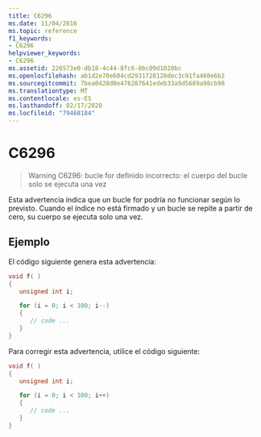 ```yaml
---
title: C6296
ms.date: 11/04/2016
ms.topic: reference
f1_keywords:
- C6296
helpviewer_keywords:
- C6296
ms.assetid: 226573e0-db18-4c44-8fc6-0bc09d1028bc
ms.openlocfilehash: ab1d2e70e604cd2931728128dec3c91fa460e6b2
ms.sourcegitcommit: 7bea0420d0e476287641edeb33a9d5689a98cb98
ms.translationtype: MT
ms.contentlocale: es-ES
ms.lasthandoff: 02/17/2020
ms.locfileid: "79468184"
---
```

# <a name="c6296"></a>C6296

> Warning C6296: bucle for definido incorrecto: el cuerpo del bucle solo se ejecuta una vez

Esta advertencia indica que un bucle for podría no funcionar según lo previsto. Cuando el índice no está firmado y un bucle se repite a partir de cero, su cuerpo se ejecuta solo una vez.

## <a name="example"></a>Ejemplo

El código siguiente genera esta advertencia:

```cpp
void f( )
{
   unsigned int i;

   for (i = 0; i < 100; i--)
   {
      // code ...
   }
}
```

Para corregir esta advertencia, utilice el código siguiente:

```cpp
void f( )
{
   unsigned int i;

   for (i = 0; i < 100; i++)
   {
      // code ...
   }
}
```
